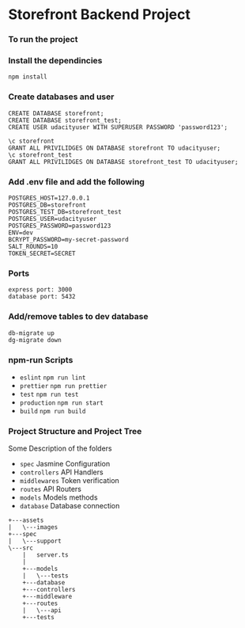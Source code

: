 # Storefront Backend Project
### To run the project

### Install the dependincies
```
npm install
```

### Create databases and user
```
CREATE DATABASE storefront;
CREATE DATABASE storefront_test;
CREATE USER udacityuser WITH SUPERUSER PASSWORD 'password123';

\c storefront
GRANT ALL PRIVILIDGES ON DATABASE storefront TO udacityuser;
\c storefront_test
GRANT ALL PRIVILIDGES ON DATABASE storefront_test TO udacityuser;
```

### Add .env file and add the following
```
POSTGRES_HOST=127.0.0.1
POSTGRES_DB=storefront
POSTGRES_TEST_DB=storefront_test
POSTGRES_USER=udacityuser
POSTGRES_PASSWORD=password123
ENV=dev
BCRYPT_PASSWORD=my-secret-password
SALT_ROUNDS=10
TOKEN_SECRET=SECRET
```
### Ports
```
express port: 3000
database port: 5432
```

### Add/remove tables to dev database
```
db-migrate up
dg-migrate down
```

### npm-run Scripts

- `eslint` `npm run lint`
- `prettier` `npm run prettier`
- `test` `npm run test`
- `production` `npm run start`
- `build` `npm run build`

### Project Structure and Project Tree

Some Description of the folders
- `spec` Jasmine Configuration
- `controllers` API Handlers
- `middlewares` Token verification
- `routes` API Routers
- `models` Models methods
- `database` Database connection

```
+---assets
|   \---images
+---spec
|   \---support    
\---src
    |   server.ts
    |
    +---models
    |   \---tests   
    +---database
    +---controllers    
    +---middleware
    +---routes
    |   \---api        
    +---tests                
  ```
  

